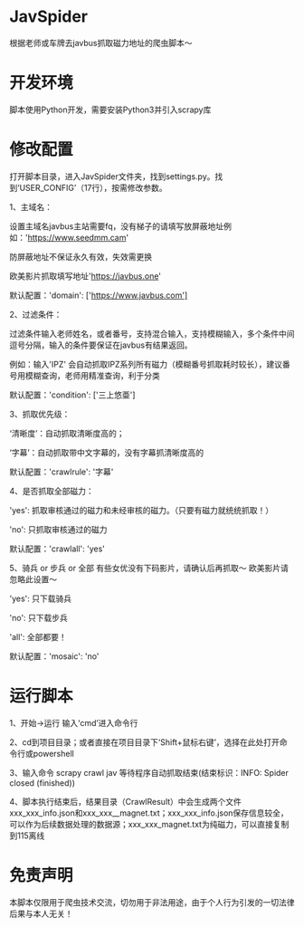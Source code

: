 # JavSpider
根据老师或车牌去javbus抓取磁力地址的爬虫脚本～

# 开发环境
脚本使用Python开发，需要安装Python3并引入scrapy库

# 修改配置
打开脚本目录，进入JavSpider文件夹，找到settings.py。找到‘USER_CONFIG’（17行），按需修改参数。


1、主域名：

设置主域名javbus主站需要fq，没有梯子的请填写放屏蔽地址例如：'https://www.seedmm.cam'

防屏蔽地址不保证永久有效，失效需更换

欧美影片抓取填写地址'https://javbus.one'

默认配置：'domain': ['https://www.javbus.com']


2、过滤条件：

过滤条件输入老师姓名，或者番号，支持混合输入，支持模糊输入，多个条件中间逗号分隔，输入的条件要保证在javbus有结果返回。

例如：输入'IPZ' 会自动抓取IPZ系列所有磁力（模糊番号抓取耗时较长），建议番号用模糊查询，老师用精准查询，利于分类

默认配置：'condition': ['三上悠亜']


3、抓取优先级：

‘清晰度’：自动抓取清晰度高的；

‘字幕’：自动抓取带中文字幕的，没有字幕抓清晰度高的

默认配置：'crawlrule': '字幕'


4、是否抓取全部磁力：

'yes': 抓取审核通过的磁力和未经审核的磁力。（只要有磁力就统统抓取！）

'no': 只抓取审核通过的磁力

默认配置：'crawlall': 'yes'


5、骑兵 or 步兵 or 全部 有些女优没有下码影片，请确认后再抓取～ 欧美影片请忽略此设置～

'yes': 只下载骑兵
    
'no': 只下载步兵
    
'all': 全部都要！
    
默认配置：'mosaic': 'no'


# 运行脚本
1、开始->运行 输入‘cmd’进入命令行

2、cd到项目目录；或者直接在项目目录下‘Shift+鼠标右键’，选择在此处打开命令行或powershell

3、输入命令 scrapy crawl jav  等待程序自动抓取结束(结束标识：INFO: Spider closed (finished))

4、脚本执行结束后，结果目录（CrawlResult）中会生成两个文件 xxx_xxx_info.json和xxx_xxx__magnet.txt；xxx_xxx_info.json保存信息较全，可以作为后续数据处理的数据源；xxx_xxx_magnet.txt为纯磁力，可以直接复制到115离线

# 免责声明
本脚本仅限用于爬虫技术交流，切勿用于非法用途，由于个人行为引发的一切法律后果与本人无关！
